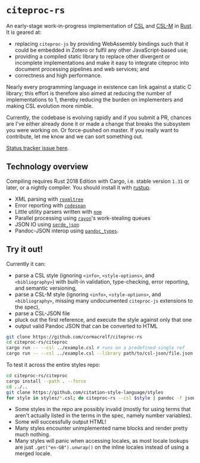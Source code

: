# `citeproc-rs`

An early-stage work-in-progress implementation of [CSL][] and [CSL-M][] in 
[Rust][]. It is geared at:

* replacing `citeproc-js` by providing WebAssembly bindings such that it could 
  be embedded in Zotero or fulfil any other JavaScript-based use;
* providing a compiled static library to replace other divergent or incomplete 
  implementations and make it easy to integrate citeproc into document 
  processing pipelines and web services; and
* correctness and high performance.
 
Nearly every programming language in existence can link against a static C 
library; this effort is therefore also aimed at reducing the number of 
implementations to 1, thereby reducing the burden on implementers and making 
CSL evolution more nimble.

[CSL]: https://docs.citationstyles.org/en/stable/specification.html
[CSL-M]: https://citeproc-js.readthedocs.io/en/latest/csl-m/index.html
[Rust]: https://rust-lang.org/

Currently, the codebase is evolving rapidly and if you submit a PR, chances are 
I've either already done it or made a change that breaks the subsystem you were 
working on. Or force-pushed on master. If you really want to contribute, let me 
know and we can sort something out.

[Status tracker issue here](https://github.com/cormacrelf/citeproc-rs/issues/1).

## Technology overview

Compiling requires Rust 2018 Edition with Cargo, i.e. stable version `1.31` or 
later, or a nightly compiler. You should install it with 
[rustup](https://rustup.rs/).

* XML parsing with [`roxmltree`](https://github.com/RazrFalcon/roxmltree)
* Error reporting with [`codespan`](https://github.com/brendanzab/codespan)
* Little utility parsers written with [`nom`](https://github.com/Geal/nom)
* Parallel processing using [`rayon`](https://github.com/rayon-rs/rayon)'s 
  work-stealing queues
* JSON IO using [`serde_json`](https://github.com/serde-rs/json)
* Pandoc-JSON interop using 
  [`pandoc_types`](https://github.com/elliottslaughter/rust-pandoc-types/).

## Try it out!

Currently it can:

* parse a CSL style (ignoring `<info>`, `<style-options>`, and 
  `<bibliography>`) with built-in validation, type-checking, error reporting, 
  and semantic versioning,
* parse a CSL-M style (ignoring `<info>`, `<style-options>`, and 
  `<bibliography>`, missing many undocumented `citeproc-js` extensions to the 
  spec),
* parse a CSL-JSON file
* pluck out the first reference, and execute the style against only that one
* output valid Pandoc JSON that can be converted to HTML

```sh
git clone https://github.com/cormacrelf/citeproc-rs
cd citeproc-rs/citeproc
cargo run -- --csl ../example.csl # runs on a predefined single ref
cargo run -- --csl ../example.csl --library path/to/csl-json/file.json
```

To test it across the entire styles repo:

```sh
cd citeproc-rs/citeproc
cargo install --path . --force
cd ../..
git clone https://github.com/citation-style-language/styles
for style in styles/*.csl; do citeproc-rs --csl $style | pandoc -f json -t html; done
```

* Some styles in the repo are possibly invalid (mostly for using terms that 
  aren't actually listed in the terms in the spec, namely number variables).
* Some will successfully output HTML!
* Many styles encounter unimplemented name blocks and render pretty much 
  nothing.
* Many styles will panic when accessing locales, as most locale lookups are 
  just `.get("en-GB").unwrap()` on the inline locales instead of using a merged 
  locale.

